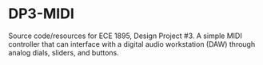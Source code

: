 # DP3-MIDI
Source code/resources for ECE 1895, Design Project #3. A simple MIDI controller that can interface with a digital audio workstation (DAW) through analog dials, sliders, and buttons.

